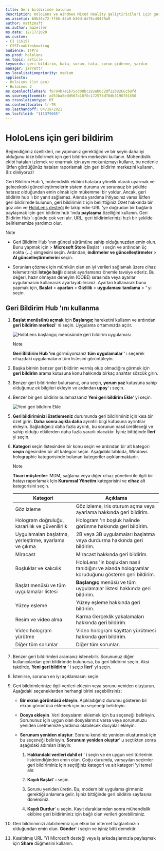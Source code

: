 ```yaml
---
title: Geri bildirimde bulunun
description: HoloLens ve Windows Mixed Reality geliştiricileri için geri bildirim hub 'ını kullanarak eyleme dönüştürülebilir geri bildirimler oluşturun.
ms.assetid: b9b24c72-ff86-44a9-b30d-dd76c49479a9
author: mattzmsft
ms.author: mazeller
ms.date: 12/17/2020
ms.custom:
- CI 116157
- CSSTroubleshooting
audience: ITPro
ms.prod: hololens
ms.topic: article
keywords: geri bildirim, hata, sorun, hata, sorun giderme, yardım
manager: jarrettr
ms.localizationpriority: medium
appliesto:
- HoloLens (1st gen)
- HoloLens 2
ms.openlocfilehash: f8704b7e1b75cd08bc282eb0c2df22b8266cb9fd
ms.sourcegitcommit: ad53ba5edd567a18f0c172578d78db3190701650
ms.translationtype: MT
ms.contentlocale: tr-TR
ms.lasthandoff: 04/19/2021
ms.locfileid: "111379085"
---
```

# <a name="feedback-for-hololens"></a>HoloLens için geri bildirim

Beğendiğimiz özellikleri, ne yapmanız gerektiğini ve bir şeyin daha iyi olduğunu bize bildirmek için geri bildirim merkezini kullanın. Mühendislik ekibi hataları izlemek ve onarmak için aynı mekanizmayı kullanır, bu nedenle lütfen gördüğünüz hataları raporlamak için geri bildirim merkezini kullanın. Biz dinliyoruz!

Geri Bildirim Hub 'ı, mühendislik ekibini hatalara yönelik olarak uyarmak ve gelecekteki güncelleştirmelerin sistem durumu ve sorunsuz bir şekilde hatasız olduğundan emin olmak için mükemmel bir yoldur. Ancak, geri bildirim hub 'ı bir yanıt sağlamaz. Anında yardıma ihtiyacınız varsa lütfen geri bildirimde bulunun, geri bildiriminiz için belirttiğiniz Özet hakkında bir göz atın ve [HoloLens desteği](https://support.microsoft.com/supportforbusiness/productselection?sapid=e9391227-fa6d-927b-0fff-f96288631b8f) ile takip edın-URL 'ye doğrudan bir bağlantı paylaşmak Için geri bildirim hub 'ında **paylaşma** özelliğini kullanın. Geri Bildirim Hub 'ı günde çok veri alır. URL, geri bildirimlerinizi hızlı bir şekilde belirlememize yardımcı olur.

> [!NOTE]  
>  
> - Geri Bildirim Hub 'ının güncel sürümüne sahip olduğunuzdan emin olun. Bunu yapmak için   >  **Microsoft Store** Başlat ' ı seçin ve ardından üç nokta (**...**) simgesini seçin. Ardından, **indirmeler ve güncelleştirmeler**  >  **Al güncelleştirmelerini** seçin.  
>  
> - Sorunları çözmek için mümkün olan en iyi verileri sağlamak üzere cihaz telemetrinizi **Isteğe bağlı** olarak ayarlamanız önemle tavsiye ederiz. Bu değeri, hazır olmayan deneyim (OOBE) sırasında veya ayarlar uygulamasını kullanarak ayarlayabilirsiniz. Ayarları kullanarak bunu yapmak için, **Başlat**  >  **ayarları**  >  **Gizlilik**  >  **uygulaması tanılama**  >  **'** yı seçin.

## <a name="use-the-feedback-hub"></a>Geri Bildirim Hub 'ını kullanma

1. **Başlat menüsünü açmak** için **Başlangıç** hareketini kullanın ve ardından **geri bildirim merkezi**' ni seçin. Uygulama ortamınızda açılır.

   ![HoloLens başlangıç menüsünde geri bildirim uygulaması](./images/hololens2-feedbackhub-tile.png)
   > [!NOTE]  
   > **Geri Bildirim Hub 'ını** görmüyorsanız **tüm uygulamalar** ' ı seçerek cihazdaki uygulamaların tüm listesini görüntüleyin.

1. Başka birinin benzer geri bildirim vermiş olup olmadığını görmek için **geri bildirim** arama kutusuna konu hakkında birkaç anahtar sözcük girin.
1. Benzer geri bildirimler bulursanız, onu seçin, **yorum yaz** kutusuna sahip olduğunuz ek bilgileri ekleyin ve ardından **upoy**' ı seçin.
1. Benzer bir geri bildirim bulamazsanız **Yeni geri bildirim Ekle**' yi seçin.

   ![Yeni geri bildirim Ekle](./images/hololens-feedback-1.png)

1. **Geri bildiriminizi özetlemeniz** durumunda geri bildiriminiz için kısa bir özet girin. **Daha sonra açıkla daha** ayrıntılı bilgi kutusuna ayrıntılar ekleyin. Sağladığınız daha fazla ayrıntı, bu sorunun nasıl üretileceği ve sahip olduğu etkilerden daha fazla yararlı olacaktır. İşiniz bittiğinde **İleri**' yi seçin.

1. **Kategori** seçin listesinden bir konu seçin ve ardından bir alt kategori **seçin** öğesinden bir alt kategori seçin. Aşağıdaki tabloda, Windows holographic kategorisinde bulunan kategoriler açıklanmaktadır.

   > [!NOTE]  
   > **Ticari müşteriler**: MDM, sağlama veya diğer cihaz yönetimi ile ilgili bir hatayı raporlamak Için **Kurumsal Yönetim** kategorisini ve **cihaz** alt kategorisini seçin.

   |Kategori |Açıklama |
   | --- | --- |
   |Göz izleme |Göz izleme, Iris oturum açma veya ayarlama hakkında geri bildirim. |
   |Hologram doğruluğu, kararlılık ve güvenilirlik |Hologram 'ın boşluk halinde görünme hakkında geri bildirim. |
   |Uygulamaları başlatma, yerleştirme, ayarlama ve çıkma |2B veya 3B uygulamaları başlatma veya durdurma hakkında geri bildirim. |
   |Miracast |Miracast hakkında geri bildirim. |
   |Boşluklar ve kalıcılık |HoloLens 'in boşlukları nasıl tanıdığını ve alanda hologramlar koruduğunu gösteren geri bildirim. |
   |Başlat menüsü ve tüm uygulamalar listesi |**Başlangıç** menüsü ve tüm uygulamalar listesi hakkında geri bildirim. |
   |Yüzey eşleme |Yüzey eşleme hakkında geri bildirim. |
   |Resim ve video alma |Karma Gerçeklik yakalamaları hakkında geri bildirim. |
   |Video hologram yürütme |Video hologram kayıttan yürütmesi hakkında geri bildirim. |
   |Diğer tüm sorunlar |Diğer tüm sorunlar. |

1. Benzer geri bildirimleri aramanız istenebilir. Sorununuz diğer kullanıcılardan geri bildirimde bulunursa, bu geri bildirimi seçin. Aksi takdirde, **Yeni geri bildirim** ' i seçip **İleri**' yi seçin.

1. İstenirse, sorunun en iyi açıklamasını seçin.

1. Geri bildirimlerinize ilgili verileri ekleyin veya sorunu yeniden oluşturun. Aşağıdaki seçeneklerden herhangi birini seçebilirsiniz:

   - **Bir ekran görüntüsü ekleyin**. Açıkladığınız durumu gösteren bir ekran görüntüsü eklemek için bu seçeneği belirleyin.
   - **Dosya ekleyin**. Veri dosyalarını eklemek için bu seçeneği belirleyin. Sorununuz için uygun olan dosyalarınız varsa veya sorununuzu yeniden üretmemize yardımcı olabilecek dosyalar ekleyin.
   - **Sorunum yeniden oluştur**. Sorunu kendiniz yeniden oluşturmak için bu seçeneği belirleyin. **Sorunum yeniden oluştur**' u seçtikten sonra aşağıdaki adımları izleyin:  

     1. **Hakkındaki verileri dahil et** ' i seçin ve en uygun veri türlerinin listelendiğinden emin olun. Çoğu durumda, varsayılan seçimler geri bildiriminiz için seçtiğiniz kategori ve alt kategori 'yi temel alır.  
     1. **Kaydı Başlat**' ı seçin.

     1. Sorunu yeniden üretin. Bu, modern bir uygulama girmeniz gerektiği anlamına gelir. İşiniz bittiğinde geri bildirim sayfasına dönersiniz.
     1. **Kaydı Durdur**' u seçin. Kayıt duraklarından sonra mühendislik ekibine geri bildiriminiz için bağlı olan verileri görebilirsiniz.

1. Geri bildiriminizi alabilmemiz için etkin bir internet bağlantınızın olduğundan emin olun. **Gönder**' i seçin ve işiniz bitti demektir.

1. Kısaltılmış URL 'YI Microsoft desteği veya iş arkadaşlarınızla paylaşmak için **Share** düğmesini kullanın.